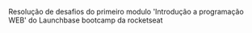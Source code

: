Resolução de desafios do primeiro modulo 'Introdução a programação WEB' do Launchbase bootcamp da rocketseat

